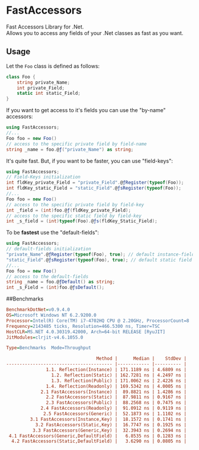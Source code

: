 ﻿# FastAccessors
Fast Accessors Library for .Net.  
Allows you to access any fields of your .Net classes as fast as you want.


## Usage

Let the `Foo` class is defined as follows:
```cs
class Foo {
    string private_Name; 
    int private_Field; 
    static int static_Field; 
}
```
If you want to get access to it's fields you can use the "by-name" accessors:

```cs
using FastAccessors;
//...
Foo foo = new Foo()
// access to the specific private field by field-name
string _name = foo.@ƒ("private_Name") as string;
```
It's quite fast. But, if you want to be faster, you can use "field-keys":

```cs
using FastAccessors;
// Field-Keys initialization
int fldKey_private_Field = "private_Field".@ƒRegister(typeof(Foo));
int fldKey_static_Field = "static_Field".@ƒsRegister(typeof(Foo));
//...
Foo foo = new Foo()
// access to the specific private field by field-key
int _field = (int)foo.@ƒ(fldKey_private_Field);
// access to the specific static field by field-key
int _s_field = (int)typeof(Foo).@ƒs(fldKey_Static_Field);
```
To be **fastest** use the "default-fields":

```cs
using FastAccessors;
// default-fields initialization
"private_Name".@ƒRegister(typeof(Foo), true); // default instance-field
"static_Field".@ƒsRegister(typeof(Foo), true); // default static field
//...
Foo foo = new Foo()
// access to the default-fields
string _name = foo.@ƒDefault() as string;
int _s_Field = (int)foo.@ƒsDefault();
```
##Benchmarks

```ini
BenchmarkDotNet=v0.9.4.0
OS=Microsoft Windows NT 6.2.9200.0
Processor=Intel(R) Core(TM) i7-4702HQ CPU @ 2.20GHz, ProcessorCount=8
Frequency=2143485 ticks, Resolution=466.5300 ns, Timer=TSC
HostCLR=MS.NET 4.0.30319.42000, Arch=64-bit RELEASE [RyuJIT]
JitModules=clrjit-v4.6.1055.0

Type=Benchmarks  Mode=Throughput  

                                  Method |      Median |    StdDev |
---------------------------------------- |------------ |---------- |
               1.1. Reflection(Instance) | 171.1189 ns | 4.6809 ns |
                 1.2. Reflection(Static) | 162.7281 ns | 4.2497 ns |
                 1.3. Reflection(Public) | 171.0062 ns | 2.4226 ns |
               1.4. Reflection(Readonly) | 169.5342 ns | 4.0005 ns |
             2.1 FastAccessors(Instance) |  89.8821 ns | 1.4286 ns |
               2.2 FastAccessors(Static) |  87.9811 ns | 0.9167 ns |
               2.3 FastAccessors(Public) |  88.2568 ns | 0.7475 ns |
             2.4 FastAccessors(Readonly) |  91.0912 ns | 0.9119 ns |
              2.5 FastAccessors(Generic) |  52.1873 ns | 1.1102 ns |
         3.1 FastAccessors(Instance,Key) |  18.1572 ns | 0.1741 ns |
           3.2 FastAccessors(Static,Key) |  16.7747 ns | 0.1925 ns |
          3.3 FastAccessors(Generic,Key) |  32.3943 ns | 0.2694 ns |
 4.1 FastAccessors(Generic,DefaultField) |   6.8535 ns | 0.1283 ns |
  4.2 FastAccessors(Static,DefaultField) |   3.6290 ns | 0.0805 ns |
```